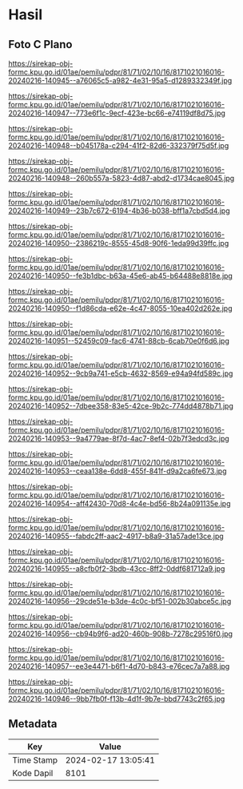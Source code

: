 # Hasil

## Foto C Plano

https://sirekap-obj-formc.kpu.go.id/01ae/pemilu/pdpr/81/71/02/10/16/8171021016016-20240216-140945--a76065c5-a982-4e31-95a5-d1289332349f.jpg

https://sirekap-obj-formc.kpu.go.id/01ae/pemilu/pdpr/81/71/02/10/16/8171021016016-20240216-140947--773e6f1c-9ecf-423e-bc66-e74119df8d75.jpg

https://sirekap-obj-formc.kpu.go.id/01ae/pemilu/pdpr/81/71/02/10/16/8171021016016-20240216-140948--b045178a-c294-41f2-82d6-332379f75d5f.jpg

https://sirekap-obj-formc.kpu.go.id/01ae/pemilu/pdpr/81/71/02/10/16/8171021016016-20240216-140948--260b557a-5823-4d87-abd2-d1734cae8045.jpg

https://sirekap-obj-formc.kpu.go.id/01ae/pemilu/pdpr/81/71/02/10/16/8171021016016-20240216-140949--23b7c672-6194-4b36-b038-bff1a7cbd5d4.jpg

https://sirekap-obj-formc.kpu.go.id/01ae/pemilu/pdpr/81/71/02/10/16/8171021016016-20240216-140950--2386219c-8555-45d8-90f6-1eda99d39ffc.jpg

https://sirekap-obj-formc.kpu.go.id/01ae/pemilu/pdpr/81/71/02/10/16/8171021016016-20240216-140950--fe3b1dbc-b63a-45e6-ab45-b64488e8818e.jpg

https://sirekap-obj-formc.kpu.go.id/01ae/pemilu/pdpr/81/71/02/10/16/8171021016016-20240216-140950--f1d86cda-e62e-4c47-8055-10ea402d262e.jpg

https://sirekap-obj-formc.kpu.go.id/01ae/pemilu/pdpr/81/71/02/10/16/8171021016016-20240216-140951--52459c09-fac6-4741-88cb-6cab70e0f6d6.jpg

https://sirekap-obj-formc.kpu.go.id/01ae/pemilu/pdpr/81/71/02/10/16/8171021016016-20240216-140952--9cb9a741-e5cb-4632-8569-e94a94fd589c.jpg

https://sirekap-obj-formc.kpu.go.id/01ae/pemilu/pdpr/81/71/02/10/16/8171021016016-20240216-140952--7dbee358-83e5-42ce-9b2c-774dd4878b71.jpg

https://sirekap-obj-formc.kpu.go.id/01ae/pemilu/pdpr/81/71/02/10/16/8171021016016-20240216-140953--9a4779ae-8f7d-4ac7-8ef4-02b7f3edcd3c.jpg

https://sirekap-obj-formc.kpu.go.id/01ae/pemilu/pdpr/81/71/02/10/16/8171021016016-20240216-140953--ceaa138e-6dd8-455f-841f-d9a2ca6fe673.jpg

https://sirekap-obj-formc.kpu.go.id/01ae/pemilu/pdpr/81/71/02/10/16/8171021016016-20240216-140954--aff42430-70d8-4c4e-bd56-8b24a091135e.jpg

https://sirekap-obj-formc.kpu.go.id/01ae/pemilu/pdpr/81/71/02/10/16/8171021016016-20240216-140955--fabdc2ff-aac2-4917-b8a9-31a57ade13ce.jpg

https://sirekap-obj-formc.kpu.go.id/01ae/pemilu/pdpr/81/71/02/10/16/8171021016016-20240216-140955--a8cfb0f2-3bdb-43cc-8ff2-0ddf681712a9.jpg

https://sirekap-obj-formc.kpu.go.id/01ae/pemilu/pdpr/81/71/02/10/16/8171021016016-20240216-140956--29cde51e-b3de-4c0c-bf51-002b30abce5c.jpg

https://sirekap-obj-formc.kpu.go.id/01ae/pemilu/pdpr/81/71/02/10/16/8171021016016-20240216-140956--cb94b9f6-ad20-460b-908b-7278c29516f0.jpg

https://sirekap-obj-formc.kpu.go.id/01ae/pemilu/pdpr/81/71/02/10/16/8171021016016-20240216-140957--ee3e4471-b6f1-4d70-b843-e76cec7a7a88.jpg

https://sirekap-obj-formc.kpu.go.id/01ae/pemilu/pdpr/81/71/02/10/16/8171021016016-20240216-140946--9bb7fb0f-f13b-4d1f-9b7e-bbd7743c2f65.jpg


## Metadata

| Key        | Value               |
| ---------- | ------------------- |
| Time Stamp | 2024-02-17 13:05:41 |
| Kode Dapil | 8101                |



